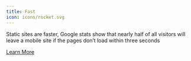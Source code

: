 ```yaml
---
title: Fast
icon: icons/rocket.svg
---
```


Static sites are faster, Google stats show that nearly half of all visitors will leave a mobile site if the pages don’t load within three seconds

<a class="uk-button uk-button-primary" href="/contact/">Learn More</a>
